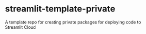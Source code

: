 # streamlit-template-private
A template repo for creating private packages for deploying code to Streamlit Cloud